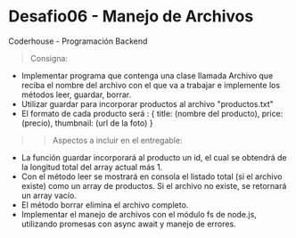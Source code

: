 # Desafio06 - Manejo de Archivos
Coderhouse - Programación Backend

> Consigna: 
- Implementar programa que contenga una clase llamada Archivo que reciba el nombre del archivo con el que va a trabajar e implemente los métodos leer, guardar, borrar.
- Utilizar guardar para incorporar productos al archivo "productos.txt"
- El formato de cada producto será : 
{
    title: (nombre del producto),
    price: (precio),
    thumbnail: (url de la foto)
}

>> Aspectos a incluir en el entregable: 
- La función guardar incorporará al producto un id, el cual se obtendrá de la longitud total del array actual más 1.
- Con el método leer se mostrará en consola el listado total (si el archivo existe) como un array de productos. Si el archivo no existe, se retornará un array vacío.
- El método borrar elimina el archivo completo.
- Implementar el manejo de archivos con el módulo fs de node.js, utilizando promesas con async await y manejo de errores.

